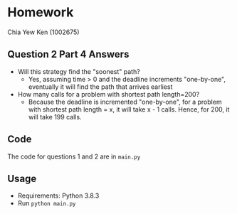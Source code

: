 # Homework

Chia Yew Ken (1002675)

## Question 2 Part 4 Answers

- Will this strategy find the "soonest" path?
  - Yes, assuming time > 0 and the deadline increments "one-by-one", eventually it will
    find the path that arrives earliest
- How many calls for a problem with shortest path length=200?
  - Because the deadline is incremented "one-by-one", for a problem with
    shortest path length = x, it will take x - 1 calls. Hence, for 200, it will take 199 calls.

## Code

The code for questions 1 and 2 are in `main.py`

## Usage

- Requirements: Python 3.8.3
- Run `python main.py`
